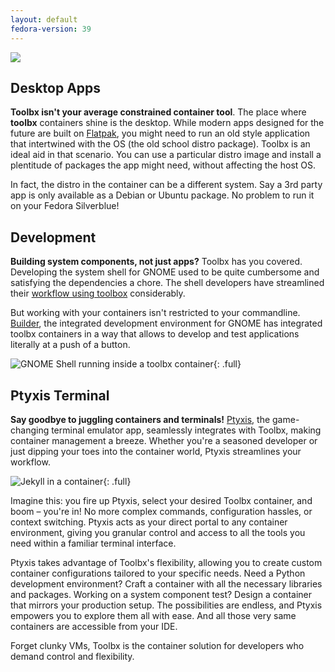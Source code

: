 ```yaml
---
layout: default
fedora-version: 39
---
```


<picture class="full pixels">
    <source srcset="../assets/builder-dark.gif" media="(prefers-color-scheme: dark)">
    <img src="../assets/builder.gif">
</picture>

## Desktop Apps
**Toolbx isn't your average constrained container tool**. The place where **toolbx** containers shine is the desktop. While modern apps designed for the future are built on [Flatpak](https://flatpak.org), you might need to run an old style application that intertwined with the OS (the old school distro package). Toolbx is an ideal aid in that scenario. You can use a particular distro image and install a plentitude of packages the app might need, without affecting the host OS. 

In fact, the distro in the container can be a different system. Say a 3rd party app is only available as a Debian or Ubuntu package. No problem to run it on your Fedora Silverblue!

## Development
**Building system components, not just apps?** Toolbx has you covered. Developing the system shell for GNOME used to be quite cumbersome and satisfying the dependencies a chore. The shell developers have streamlined their [workflow using toolbox](https://gitlab.gnome.org/GNOME/gnome-shell/-/tree/main/tools/toolbox?ref_type=heads) considerably.

But working with your containers isn't restricted to your commandline. [Builder](https://flathub.org/apps/org.gnome.Builder), the integrated development environment for GNOME has integrated toolbx containers in a way that allows to develop and test applications literally at a push of a button.

![GNOME Shell running inside a toolbx container](../assets/builder-shell-toolbx.webp){: .full}

## Ptyxis Terminal

**Say goodbye to juggling containers and terminals!** [Ptyxis](https://gitlab.gnome.org/chergert/prompt), the game-changing terminal emulator app, seamlessly integrates with Toolbx, making container management a breeze. Whether you're a seasoned developer or just dipping your toes into the container world, Ptyxis streamlines your workflow.

![Jekyll in a container](../assets/ptyxis.webp){: .full}

Imagine this: you fire up Ptyxis, select your desired Toolbx container, and boom – you're in! No more complex commands, configuration hassles, or context switching. Ptyxis acts as your direct portal to any container environment, giving you granular control and access to all the tools you need within a familiar terminal interface.

Ptyxis takes advantage of Toolbx's flexibility, allowing you to create custom container configurations tailored to your specific needs. Need a Python development environment? Craft a container with all the necessary libraries and packages. Working on a system component test? Design a container that mirrors your production setup. The possibilities are endless, and Ptyxis empowers you to explore them all with ease. And all those very same containers are accessible from your IDE.

Forget clunky VMs, Toolbx is the container solution for developers who demand control and flexibility.
